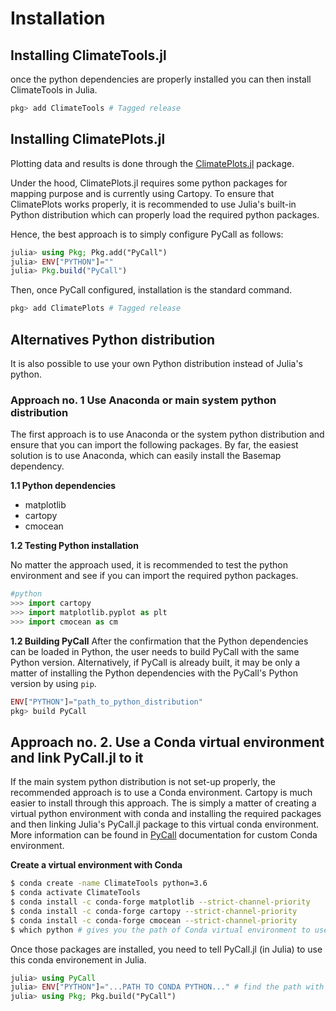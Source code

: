 # Installation

## Installing ClimateTools.jl

once the python dependencies are properly installed you can then install ClimateTools in Julia.

```julia
pkg> add ClimateTools # Tagged release
```

## Installing ClimatePlots.jl


Plotting data and results is done through the [ClimatePlots.jl](https://github.com/JuliaClimate/ClimatePlots.jl) package.

Under the hood, ClimatePlots.jl requires some python packages for mapping purpose and is currently using Cartopy. To ensure that ClimatePlots works properly, it is recommended to use Julia's built-in Python distribution which can properly load the required python packages.

Hence, the best approach is to simply configure PyCall as follows:

```julia
julia> using Pkg; Pkg.add("PyCall")
julia> ENV["PYTHON"]=""
julia> Pkg.build("PyCall")
```
Then, once PyCall configured, installation is the standard command.

```julia
pkg> add ClimatePlots # Tagged release
```

## Alternatives Python distribution

It is also possible to use your own Python distribution instead of Julia's python.

### Approach no. 1 Use Anaconda or main system python distribution

The first approach is to use Anaconda or the system python distribution and ensure that you can import the following packages. By far, the easiest solution is to use Anaconda, which can easily install the Basemap dependency.

**1.1 Python dependencies**

* matplotlib
* cartopy
* cmocean

**1.2 Testing Python installation**

No matter the approach used, it is recommended to test the python environment and see if you can import the required python packages.

```python
#python
>>> import cartopy
>>> import matplotlib.pyplot as plt
>>> import cmocean as cm
```

**1.2 Building PyCall**
After the confirmation that the Python dependencies can be loaded in Python, the user needs to build PyCall with the same Python version. Alternatively, if PyCall is already built, it may be only a matter of installing the Python dependencies with the PyCall's Python version by using `pip`.

```julia
ENV["PYTHON"]="path_to_python_distribution"
pkg> build PyCall
```

## Approach no. 2. Use a Conda virtual environment and link PyCall.jl to it

If the main system python distribution is not set-up properly, the recommended approach is to use a Conda environment. Cartopy is much easier to install through this approach. The is simply a matter of creating a virtual python environment with conda and installing the required packages and then linking Julia's PyCall.jl package to this virtual conda environment. More information can be found in [PyCall](https://github.com/JuliaPy/PyCall.jl) documentation for custom Conda environment.

**Create a virtual environment with Conda**

```bash
$ conda create -name ClimateTools python=3.6
$ conda activate ClimateTools
$ conda install -c conda-forge matplotlib --strict-channel-priority
$ conda install -c conda-forge cartopy --strict-channel-priority
$ conda install -c conda-forge cmocean --strict-channel-priority
$ which python # gives you the path of Conda virtual environment to use in the next steps.
```

Once those packages are installed, you need to tell PyCall.jl (in Julia) to use this conda environement in Julia.

```julia
julia> using PyCall
julia> ENV["PYTHON"]="...PATH TO CONDA PYTHON..." # find the path with "which python" at previous step
julia> using Pkg; Pkg.build("PyCall")
```
